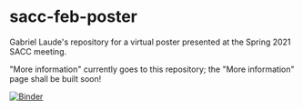 # sacc-feb-poster

Gabriel Laude's repository for a virtual poster presented at the Spring 2021 SACC meeting.

"More information" currently goes to this repository; the "More information" page shall be built soon!



[![Binder](https://mybinder.org/badge_logo.svg)](https://mybinder.org/v2/gh/gabriel-laude/sacc-feb-poster.git/HEAD)


